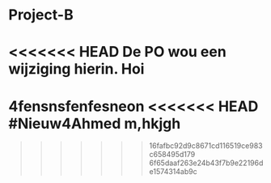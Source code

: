 # Project-B
<<<<<<< HEAD
De PO wou een wijziging hierin.
Hoi
=======
4fensnsfenfesneon
<<<<<<< HEAD
#Nieuw4Ahmed
m,hkjgh
=======
>>>>>>> 16fafbc92d9c8671cd116519ce983c658495d179
>>>>>>> 6f65daaf263e24b43f7b9e22196de1574314ab9c
